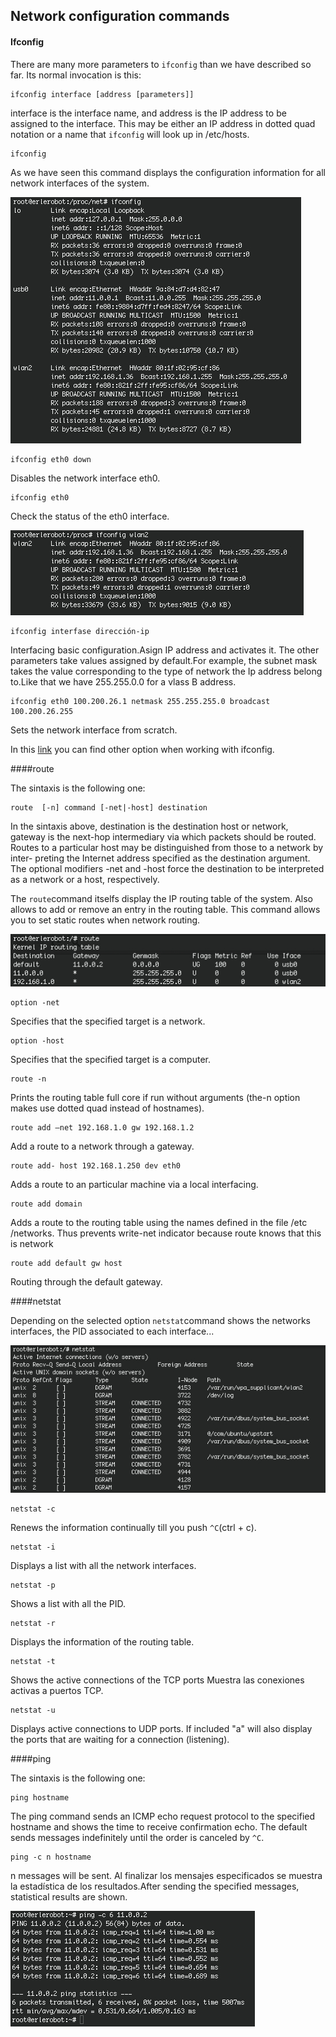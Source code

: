 ## Network configuration commands


#### Ifconfig

There are many more parameters to `ifconfig` than we have described so far. Its normal invocation is this:
```
ifconfig interface [address [parameters]]
```
interface is the interface name, and address is the IP address to be assigned to the interface. This may
be either an IP address in dotted quad notation or a name that `ifconfig` will look up in /etc/hosts.

```
ifconfig
```
As we have seen this command displays the configuration information for all network interfaces of the system.

![ifconf](img6/ifconf.jpg)

```
ifconfig eth0 down
```
Disables the network interface eth0.

```
ifconfig eth0
```
Check the status of the eth0 interface.

![ifcon2](img6/iconf1.jpg)

```
ifconfig interfase dirección-ip
```

Interfacing basic configuration.Asign IP address and activates it. The other parameters take values assigned by default.For example, the subnet mask takes the value corresponding to the type of network the Ip address belong to.Like that we have  255.255.0.0 for a vlass B address.

```
ifconfig eth0 100.200.26.1 netmask 255.255.255.0 broadcast 100.200.26.255
```
Sets the network interface from scratch.

In this [link](http://www.tldp.org/LDP/nag/node73.html) you can find other option when working with ifconfig.

####route

The sintaxis is the following one:
```
route  [-n] command [-net|-host] destination
```


In the sintaxis above, destination is the destination host or network, gateway is the next-hop intermediary via which packets should be routed.  Routes to a particular host may be distinguished from those to a network by inter- preting the Internet address specified as the destination argument.  The optional modifiers -net and -host force the destination to be interpreted as a network or a host, respectively.

The  `route`command  itselfs display the IP routing table of the system. Also allows to add or remove an entry in the routing table. This command allows you to set static routes when network routing.

![route](img6/route.jpg)



```
option -net
```
Specifies that the specified target is a network.
```
option -host
```
Specifies that the specified target is a computer.


```
route -n
```

Prints the routing table full core if run without arguments (the-n option makes use dotted quad instead of hostnames).

```
route add –net 192.168.1.0 gw 192.168.1.2
```

Add a route to a network through a gateway.

```
route add- host 192.168.1.250 dev eth0
```
Adds a route to an
particular machine via a local interfacing.
```
route add domain
```
Adds a route to the routing table using
the names defined in the file /etc /networks. Thus
prevents write-net indicator because route knows that this is network


```
route add default gw host
```

Routing through the default gateway.

####netstat

Depending on the selected option `netstat`command shows the networks interfaces, the PID associated to each interface...

![netstat](img6/netstat.jpg)

```
netstat -c
```
Renews the information continually till you push `^C`(ctrl + c).
```
netstat -i
```
Displays a list with all the network interfaces.
```
netstat -p
```
Shows a list with all the PID.
```
netstat -r
```
Displays the information of the routing table.
```
netstat -t
```
Shows the active connections of the TCP ports Muestra las conexiones activas a puertos TCP.
```
netstat -u
```
Displays active connections to UDP ports. If included "a" will also display the ports that are waiting for a connection (listening).


####ping

The sintaxis is the following one:
```
ping hostname
```
The ping command sends an ICMP echo request protocol to the specified hostname and shows the time to
receive confirmation echo. The default sends
messages indefinitely until the order is canceled by
`^C`.

```
ping -c n hostname
```
 n messages will be sent. Al finalizar los mensajes
especificados se muestra la estadística de los resultados.After sending the specified messages, statistical results are shown.

![ping](img6/ping.jpg)

